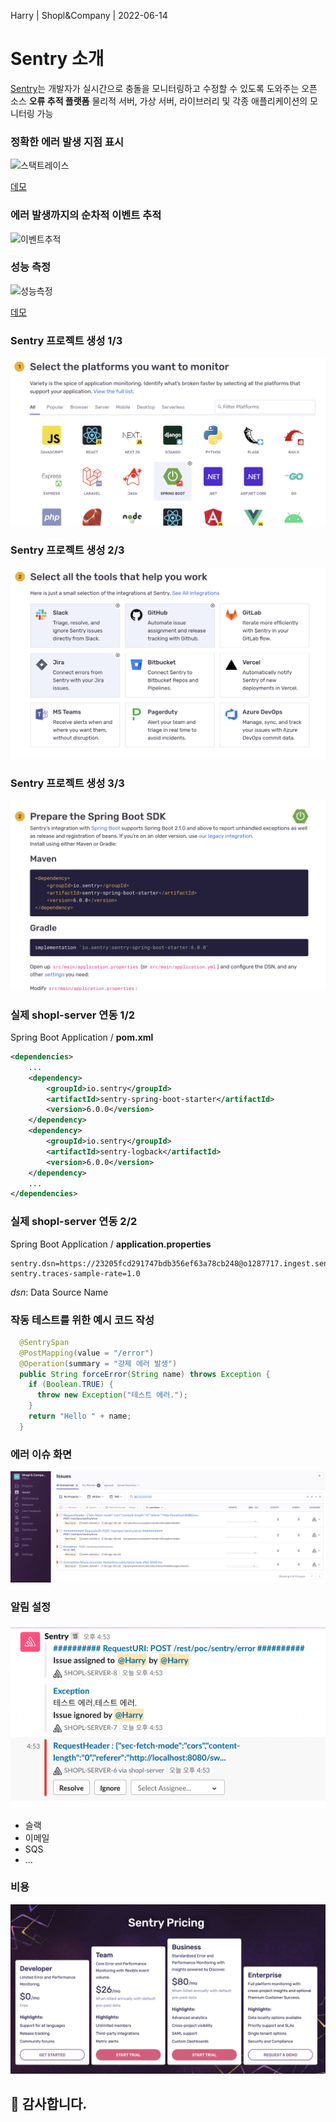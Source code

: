 [comment]: # (This presentation was made with markdown-slides)
[comment]: # (This is a CommonMark compliant comment. It will not be included in the presentation.)
[comment]: # (Compile this presentation with the command below)
[comment]: # (mdslides sentry.md --include sentry-resource)

[comment]: # (Set the theme:)
[comment]: # (THEME = white)
[comment]: # (CODE_THEME = base16/zenburn)
[comment]: # (The list of themes is at https://revealjs.com/themes/)
[comment]: # (The list of code themes is at https://highlightjs.org/)

[comment]: # "You can also use quotes instead of parenthesis"
[comment]: # "THEME = white"

[comment]: # (Pass optional settings to reveal.js:)
[comment]: # (controls: true)
[comment]: # (keyboard: true)
[comment]: # (markdown: { smartypants: true })
[comment]: # (hash: false)
[comment]: # (respondToHashChanges: false)
[comment]: # (Other settings are documented at https://revealjs.com/config/)

Harry | Shopl&Company | 2022-06-14

# Sentry 소개

[comment]: # (A comment starting with three or more !!! marks a slide break.)
[comment]: # (!!!)

[Sentry](https://sentry.io)는 개발자가 실시간으로 충돌을 모니터링하고 수정할 수 있도록 도와주는 오픈 소스 **오류 추적 플랫폼** 
물리적 서버, 가상 서버, 라이브러리 및 각종 애플리케이션의 모니터링 가능

[comment]: # (!!!)

### 정확한 에러 발생 지점 표시

![스택트레이스](https://www.sentry.dev/_assets2/static/c55bff820646b13399a0e2b7432b1859/6aa5e/index-context.webp)

[데모](https://try.sentry-demo.com/organizations/sweeping-buffalo/issues/8893/?client=%7B%22acceptedTracking%22%3A%221%22%2C%22extraQueryString%22%3A%22%22%7D&project=4735#exception)

[comment]: # (!!!)

### 에러 발생까지의 순차적 이벤트 추적

![이벤트추적](https://www.sentry.dev/_assets2/static/fa33456aee1d74894d7ae77738721609/c727d/index-breadcrumbs.webp)

[comment]: # (!!!)

### 성능 측정

![성능측정](https://www.sentry.dev/_assets2/static/4cf0f3924387628fb6f537dc050f9871/6c897/performance-waterfall.webp)

[데모](https://try.sentry-demo.com/organizations/sweeping-buffalo/performance/summary/?project=4735&statsPeriod=7d&transaction=%2Fproductstore&client=%7B%22acceptedTracking%22%3A%221%22%2C%22extraQueryString%22%3A%22%22%7D)

[comment]: # (!!!)

### Sentry 프로젝트 생성 1/3

![플랫폼선택](sentry-resource/sentry_setting_1.png)

[comment]: # (!!!)

### Sentry 프로젝트 생성 2/3

![통합도구선택](sentry-resource/sentry_setting_2.png)

[comment]: # (!!!)

### Sentry 프로젝트 생성 3/3

![소스코드연동](sentry-resource/sentry_setting_3.png)

[comment]: # (!!!)

### 실제 shopl-server 연동 1/2

Spring Boot Application / **pom.xml**

```xml [1-2|3-7|8-14]
<dependencies>
    ...
    <dependency>
        <groupId>io.sentry</groupId>
        <artifactId>sentry-spring-boot-starter</artifactId>
        <version>6.0.0</version>
    </dependency>
    <dependency>
        <groupId>io.sentry</groupId>
        <artifactId>sentry-logback</artifactId>
        <version>6.0.0</version>
    </dependency>
    ...
</dependencies>
```

[comment]: # (!!!)

### 실제 shopl-server 연동 2/2

Spring Boot Application / **application.properties**

```properties [1|2]
sentry.dsn=https://23205fcd291747bdb356ef63a78cb248@o1287717.ingest.sentry.io/6503286
sentry.traces-sample-rate=1.0
```

*dsn*: Data Source Name

[comment]: # (!!!)

### 작동 테스트를 위한 예시 코드 작성

```java [2-9|1]
  @SentrySpan
  @PostMapping(value = "/error")
  @Operation(summary = "강제 에러 발생")
  public String forceError(String name) throws Exception {
    if (Boolean.TRUE) {
      throw new Exception("테스트 에러.");
    }
    return "Hello " + name;
  }
```

[comment]: # (!!!)

### 에러 이슈 화면

![알림설정](sentry-resource/sentry_issues.png)

[comment]: # (!!!)

### 알림 설정

![picture of spaghetti](sentry-resource/sentry_slack.png)

- 슬랙
- 이메일
- SQS
- ...

[comment]: # (!!!)

### 비용

![picture of spaghetti](sentry-resource/sentry_pricing.png)

[comment]: # (!!!)

## 🙂 감사합니다.
